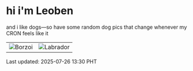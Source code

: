 # hi i'm Leoben

and i like dogs—so have some random dog pics that change whenever my CRON feels like it

|  |  |
|--------|----------|
| ![Borzoi](https://random-dog-vercel.vercel.app/api/random-borzoi?v=1753507857) | ![Labrador](https://random-dog-vercel.vercel.app/api/random-labrador?v=1753507857) |

Last updated: 2025-07-26 13:30 PHT
